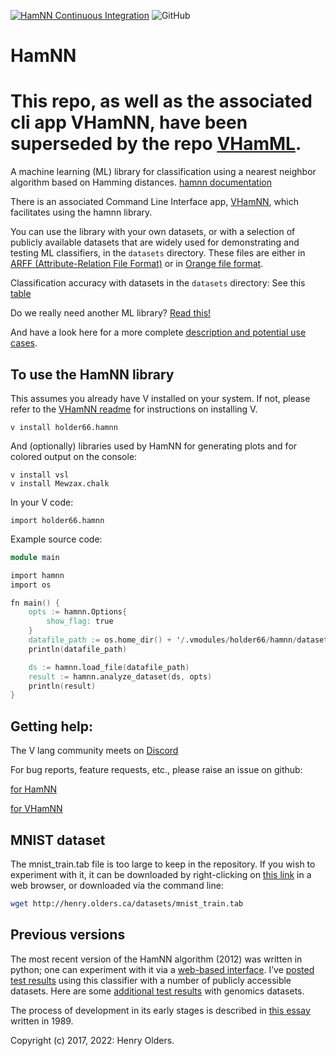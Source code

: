[![HamNN Continuous Integration](https://github.com/holder66/hamnn/actions/workflows/HamNN%20Continuous%20Integration.yml/badge.svg)](https://github.com/holder66/hamnn/actions/workflows/HamNN%20Continuous%20Integration.yml)
![GitHub](https://img.shields.io/github/license/holder66/HamNN)
# HamNN

# This repo, as well as the associated cli app VHamNN, have been superseded by the repo [VHamML](https://github.com/holder66/vhamml).

A machine learning (ML) library for classification using a nearest neighbor algorithm based on Hamming distances. [hamnn documentation](https://holder66.github.io)

There is an associated Command Line Interface app, [VHamNN](https://github.com/holder66/vhamnn), which facilitates using the hamnn library.

You can use the library with your own datasets, or with a selection of publicly available datasets that are widely used for demonstrating and testing ML classifiers, in the `datasets` directory. These files are either in [ARFF (Attribute-Relation File Format)](https://waikato.github.io/weka-wiki/formats_and_processing/arff_stable/) or in [Orange file format](https://orange3.readthedocs.io/projects/orange-data-mining-library/en/latest/reference/data.io.html).

Classification accuracy with datasets in the `datasets` directory:
See this [table](https://henry.olders.ca/wordpress/?p=1885)

Do we really need another ML library? [Read this!](https://github.com/holder66/vhamnn/blob/master/AI_for_rest_of_us.md)

And have a look here for a more complete [description and potential use cases](https://github.com/holder66/vhamnn/blob/master/description.md). 

## To use the HamNN library

This assumes you already have V installed on your system. If not, please refer to the [VHamNN readme](https://github.com/holder66/vhamnn) for instructions on installing V.
```
v install holder66.hamnn
```
And (optionally) libraries used by HamNN for generating plots and for colored output on the console:
```
v install vsl
v install Mewzax.chalk
```
In your V code:
```
import holder66.hamnn
```
Example source code:
```v
module main

import hamnn
import os

fn main() {
    opts := hamnn.Options{
        show_flag: true
    }
    datafile_path := os.home_dir() + '/.vmodules/holder66/hamnn/datasets/iris.tab'
    println(datafile_path)

    ds := hamnn.load_file(datafile_path)
    result := hamnn.analyze_dataset(ds, opts)
    println(result)
}
```

## Getting help:
The V lang community meets on [Discord](https://discord.gg/vlang)

For bug reports, feature requests, etc., please raise an issue on github:

[for HamNN](https://github.com/holder66/hamnn)

[for VHamNN](https://github.com/holder66/vhamnn)

## MNIST dataset
The mnist_train.tab file is too large to keep in the repository. If you wish to experiment with it, it can be downloaded by right-clicking on [this link](http://henry.olders.ca/datasets/mnist_train.tab) in a web browser, or downloaded via the command line:
```sh
wget http://henry.olders.ca/datasets/mnist_train.tab
```

## Previous versions
The most recent version of the HamNN algorithm (2012) was written in python; one can experiment with it via a [web-based interface](http://hammingnn.olders.ca). I’ve [posted test results](https://henry.olders.ca/wordpress/?p=613) using this classifier with a number of publicly accessible datasets. Here are some [additional test results](https://henry.olders.ca/wordpress/?p=381) with genomics datasets.

The process of development in its early stages is described in [this essay](https://henry.olders.ca/wordpress/?p=731) written in 1989.



Copyright (c) 2017, 2022: Henry Olders.

